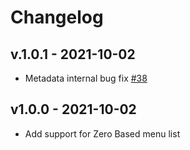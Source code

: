 # Changelog

## v.1.0.1 - 2021-10-02

 - Metadata internal bug fix [#38](https://github.com/beamkenya/ex_ussd/pull/38)

## v1.0.0 - 2021-10-02

- Add support for Zero Based menu list
